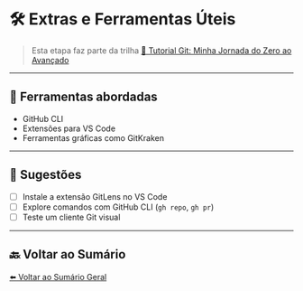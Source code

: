 # 🛠️ Extras e Ferramentas Úteis

> Esta etapa faz parte da trilha [🚀 Tutorial Git: Minha Jornada do Zero ao Avançado](../README.md)

---

## 📌 Ferramentas abordadas

- GitHub CLI
- Extensões para VS Code
- Ferramentas gráficas como GitKraken

---

## 🧪 Sugestões

- [ ] Instale a extensão GitLens no VS Code
- [ ] Explore comandos com GitHub CLI (`gh repo`, `gh pr`)
- [ ] Teste um cliente Git visual

---

## 🔙 Voltar ao Sumário

[⬅️ Voltar ao Sumário Geral](../README.md)